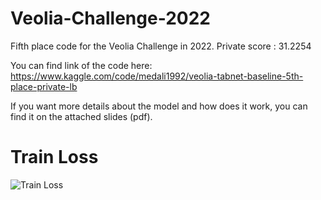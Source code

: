 # Veolia-Challenge-2022


Fifth place code for the Veolia Challenge in 2022. 
Private score : 31.2254

You can find link of the code here: https://www.kaggle.com/code/medali1992/veolia-tabnet-baseline-5th-place-private-lb

If you want more details about the model and how does it work, you can find it on the attached slides (pdf).
# Train Loss
![Train Loss](src/Images/PACF-plot.png)
